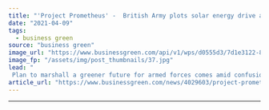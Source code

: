 ```yaml
---
title: "'Project Prometheus' -  British Army plots solar energy drive as it confirms 2050 net zero goal"
date: "2021-04-09"
tags: 
  - business green
source: "business green"
image_url: "https://www.businessgreen.com/api/v1/wps/d0555d3/7d1e3122-86ce-4f72-8a6b-6c4425abf149/6/british-army-185x114.jpg"
image_fp: "/assets/img/post_thumbnails/37.jpg"
lead: "
 Plan to marshall a greener future for armed forces comes amid confusion around timetable for Army’s net zero goal, which was previously announced for an earlier date ..."
article_url: "https://www.businessgreen.com/news/4029603/project-prometheus-british-army-plots-solar-energy-drive-confirms-2050-net-zero-goal"
---
```


---
